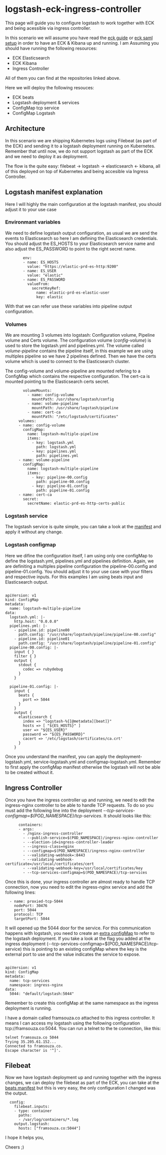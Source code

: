# logstash-eck-ingress-controller

This page will guide you to configure logstash to work together with ECK and being acessible via ingress controller.

In this scenario we will assume you have read the [eck guide](https://github.com/framsouza/eck) or [eck saml setup](https://github.com/framsouza/eck-saml-hot-warm-cold) in order to have an ECK & Kibana up and running.
I am Assuming you should have running the following resources:

- ECK Elasticsearch
- ECK Kibana
- Ingress Controller

All of them you can find at the repositories linked above.

Here we will deploy the following resouces:
- ECK beats
- Logstash deployment & services
- ConfigMap tcp service
- ConfigMap Logstash

## Architecture
 
In this scenario we are shipping Kubernetes logs using Filebeat (as part of the ECK) and sending it to a logstash deployment running on Kubernetes. Remember that until now, we do not support logstash as part of the ECK and we need to deploy it as deployment.

The flow is the quite easy: filebeat -> logstash -> elasticsearch <- kibana, all of this deployed on top of Kubernetes and being accesible via Ingress Controller.


## Logstash manifest explanation

Here I will highly the main configuration at the logstash manifest, you should adjust it to your use case

### Environmant variables

We need to define logstash output configuration, as usual we are send the events to Elasticsearch so here I am defining the Elasticsearch credentials. You should adjust the ES_HOSTS to your Elasticsearch service name and also adjust the ES_PASSWORD to point to the right secret name.

```
        env:
        - name: ES_HOSTS
          value: "https://elastic-prd-es-http:9200"
        - name: ES_USER
          value: "elastic"
        - name: ES_PASSWORD
          valueFrom:
            secretKeyRef:
              name: elastic-prd-es-elastic-user
              key: elastic
```

With that we can refer use these variables into pipeline output configuration.

### Volumes
We are mounting 3 volumes into logstash: Configuration volume, Pipeline volume and Certs volume.
The configuration volume (_config-volume_) is used to store the logstash.yml and pipelines.yml. The volume called _volume-pipeline_ contains the pipeline itself, in this example we are using multiples pipeline so we have 2 pipelines defined. Then we have the certs volume which is used to connect to the Elasticsearch cluster.

The config-volume and volume-pipeline are mounted refering to a ConfigMap which contains the respective configuration. The cert-ca is mounted pointing to the Elasticsearch certs secret.

```
        volumeMounts:
          - name: config-volume
            mountPath: /usr/share/logstash/config
          - name: volume-pipeline
            mountPath: /usr/share/logstash/pipeline
          - name: cert-ca
            mountPath: "/etc/logstash/certificates"
      volumes:
      - name: config-volume
        configMap:
          name: logstash-multiple-pipeline
          items:
            - key: logstash.yml
              path: logstash.yml
            - key: pipelines.yml
              path: pipelines.yml
      - name: volume-pipeline
        configMap:
          name: logstash-multiple-pipeline
          items:
            - key: pipeline-00.config
              path: pipeline-00.config
            - key: pipeline-01.config
              path: pipeline-01.config
      - name: cert-ca
        secret:
          secretName: elastic-prd-es-http-certs-public
```

### Logstash service
The logstash service is quite simple, you can take a look at the [manifest](https://github.com/framsouza/logstash-eck-ingress-controller/blob/main/service-logstash.yml) and apply it without any change.

### Logstash configmap
Here we difine the configuration itself, I am using only one configMap to define the logstash.yml, pipelines.yml and pipelines definition.
Again, we are definiting a multiples pipeline configuration the pipeline-00.config and pipeline-01.config. You should adjust it to your use case with your filters and respective inputs. For this examples I am using beats input and Elasticsearch output.


```

apiVersion: v1
kind: ConfigMap
metadata:
  name: logstash-multiple-pipeline
data:
  logstash.yml: |-
    http.host: "0.0.0.0"
  pipelines.yml: |-
    - pipeline.id: pipeline00
      path.config: "/usr/share/logstash/pipeline/pipeline-00.config"
    - pipeline.id: pipeline01
      path.config: "/usr/share/logstash/pipeline/pipeline-01.config"
  pipeline-00.config: |-
    input { }
    filter { }
    output {
      stdout {
        codec => rubydebug
      }
    }

  pipeline-01.config: |-
    input {
      beats {
        port => 5044
      }
    }
    output {
      elasticsearch {
        index => "logstash-%{[@metadata][beat]}"
        hosts => [ "${ES_HOSTS}" ]
        user => "${ES_USER}"
        password => "${ES_PASSWORD}"
        cacert => '/etc/logstash/certificates/ca.crt'
      }
    }
```

Once you understand the manifest, you can apply the deployment-logstash.yml, service-logstash.yml and configmap-logstash.yml. Remember to first apply the configMap manifest otherwise the logstash will not be able to be created without it.

## Ingress Controller
Once you have the ingress controller up and running, we need to edit the ingress-nginx controller to be able to handle TCP requests. To do so you must add the following line into the deployment _--tcp-services-configmap=$(POD_NAMESPACE)/tcp-services_. It should looks like this:

```
      containers:
      - args:
        - /nginx-ingress-controller
        - --publish-service=$(POD_NAMESPACE)/ingress-nginx-controller
        - --election-id=ingress-controller-leader
        - --ingress-class=nginx
        - --configmap=$(POD_NAMESPACE)/ingress-nginx-controller
        - --validating-webhook=:8443
        - --validating-webhook-certificate=/usr/local/certificates/cert
        - --validating-webhook-key=/usr/local/certificates/key
        - --tcp-services-configmap=$(POD_NAMESPACE)/tcp-services
```

Once this is done, your ingress controller are almost ready to handle TCP connection, now you need to edit the ingress-nginx service and add the following lines:

```
  - name: proxied-tcp-5044
    nodePort: 30476
    port: 5044
    protocol: TCP
    targetPort: 5044
```

It will opened up the 5044 door for the service.
For this communication happens with logstash, you need to create an [extra configMap](https://github.com/framsouza/logstash-eck-ingress-controller/blob/main/configmap-tcp-services.yml) to refer to the logstash deployment. If you take a look at the flag you added at the ingress deployment (--tcp-services-configmap=$(POD_NAMESPACE)/tcp-service) this is pointing to an existing configMap where the key is the external port to use and the value indicates the service to expose.

```

apiVersion: v1
kind: ConfigMap
metadata:
  name: tcp-services
  namespace: ingress-nginx
data:
  5044: "default/logstash:5044"
```

Remember to create this configMap at the same namespace as the ingress deployment is running.

I have a domain called framsouza.co attached to this ingress controller. It means I can access my logstash using the following configuration tcp://framsouza.co:5044. You can run a telnet to the te connection, like this:

```
telnet framsouza.co 5044
Trying 35.205.61.152...
Connected to framsouza.co.
Escape character is '^]'.
```

## Filebeat

Now we have logstash deployment up and running together with the ingress changes, we can deploy the filebeat as part of the ECK, you can take at the [beats manifest](https://github.com/framsouza/logstash-eck-ingress-controller/blob/main/filebeat.yml) but this is very easy, the only configuration I changed was the output.

```
  config:
    filebeat.inputs:
    - type: container
      paths:
      - /var/log/containers/*.log
    output.logstash:
      hosts: ["framsouza.co:5044"]
```

I hope it helps you,

Cheers ;)
